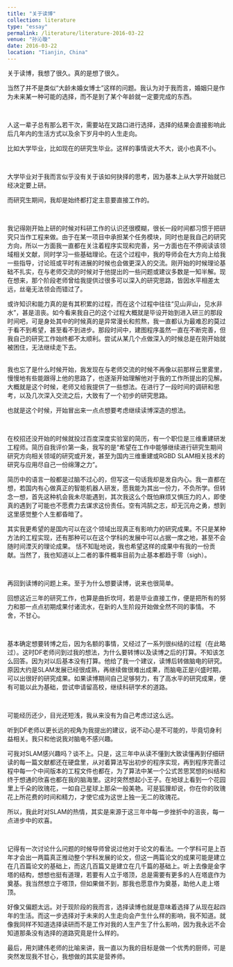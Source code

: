 ```yaml
---
title: "关于读博"
collection: literature
type: "essay"
permalink: /literature/literature-2016-03-22
venue: "孙沁璇"
date: 2016-03-22
location: "Tianjin, China"
---
```


关于读博，我想了很久。真的是想了很久。

当然了并不是类似“大龄未婚女博士”这样的问题。我认为对于我而言，婚姻只是作为未来某一种可能的选择，而不是到了某个年龄就一定要完成的东西。

<br>

人这一辈子总有那么若干次，需要站在叉路口进行选择，选择的结果会直接影响此后几年内的生活方式以及余下岁月中的人生走向。

比如大学毕业，比如现在的研究生毕业。这样的事情说大不大，说小也真不小。

<br>

大学毕业对于我而言似乎没有关于该如何抉择的思考，因为基本上从大学开始就已经决定要上研。

而研究生期间，我却是始终都打定主意要直接工作的。

<br>

我记得刚开始上研的时候对科研工作的认识还很模糊，很长一段时间都习惯于把研究只当作工程来做。由于在某一项目中承担某个任务模块，同时也是我自己的研究方向，所以一方面我一直都在关注着程序实现和完善，另一方面也在不停阅读该领域相关文献，同时学习一些基础理论。在这个过程中，我的导师会在大方向上给我一些指导，讨论班或平时有进展的时候也会做更深入的交流。刚开始的时候理论基础不扎实，在与老师交流的时候对于他提出的一些问题或建议多数是一知半解。现在想来，那个阶段老师曾给我提供过很多可以深入的研究思路，皆因水平相差太远，丝毫无法领会而错过了。

或许知识和能力真的是有其积累的过程，而在这个过程中往往“见山非山，见水非水”，甚是沮丧。如今看来我自己的这个过程大概就是毕设开始到进入研三的那段时间吧，可是身处其中的时候真的是异常漫长和煎熬，我一直都认为最难忍的莫过于看不到希望，甚至看不到进步。那段时间中，建图程序虽然一直在不断完善，但我自己的研究工作始终都不太顺利。尝试从某几个点做深入的时候总是在刚开始就被困住，无法继续走下去。

<br>
我也忘了是什么时候开始，我发现在与老师交流的时候不再像以前那样云里雾里，慢慢地有些能跟得上他的思路了，也逐渐开始理解他对于我的工作所提出的见解。大概就是这个时候，老师又给我提供了一些想法。在进行了一段时间的调研和思考，以及几次深入交流之后，大致有了一个初步的研究思路。

也就是这个时候，开始冒出来一点点想要考虑继续读博深造的想法。

<br>

在校招还没开始的时候就投过百度深度实验室的简历，有一个职位是三维重建研发工程师。简历自我评价第一条，我写的是“希望在工作中能够继续进行研究生期间研究方向相关领域的研究或开发，甚至为国内三维重建或RGBD SLAM相关技术的研究与应用尽自己一份绵薄之力”。

简历中的语言一般都是过脑不过心的，但写这一句话我却是发自内心。我一直都在想，若国内有心做真正的智能机器人研发，愿我能为其出一份力，不负所学。但转念一想，首先这种机会我未尽能遇到，其次我这么个既怕麻烦又惧压力的人，即使真的遇到了可能也不愿费力去谋求这份责任。空有鸿鹄之志，却无沉舟之勇，想到这里感觉整个人生都昏暗了。

其实我更希望的是国内可以在这个领域出现真正有影响力的研究成果。不只是某种方法的工程实现，还有那种可以在这个学科的发展中可以占据一席之地，甚至不会随时间湮灭的理论成果。
恬不知耻地说，我也希望这样的成果中有我的一份贡献。当然了，我也知道以上二者的事件概率目前为止基本都趋于零（sigh）。

<br>

再回到读博的问题上来。至于为什么想要读博，说来也很简单。

回想这近三年的研究工作，也算是曲折坎坷，若是毕业直接工作，便是把所有的努力和那一点点初期成果付诸流水，在新的人生阶段开始做全然不同的事情。
不舍，不甘心。

<br>

基本确定想要转博之后，因为名额的事情，又经过了一系列很纠结的过程（在此略过）。这时DF老师问到过我的想法，为什么要转博以及读博之后的打算。不知该怎么回答。因为对以后基本没有打算。他给了我一个建议，读博后转做脑电的研究。原因大约是SLAM发展已经很成熟，再继续做很难出成果，而脑电正是兴盛时期，可以出很好的研究成果。如果读博期间自己足够努力，有了高水平的研究成果，便有可能以此为基础，尝试申请留高校，继续科研学术的道路。

<br>

可能经历还少，目光还短浅，我从来没有为自己考虑过这么远。

听到DF老师以更长远的视角为我提出的建议，说不动心是不可能的，毕竟切身利益相关。我只和他说我对脑电不感兴趣。

可我对SLAM感兴趣吗？谈不上。只是，这三年中从读不懂到大致读懂再到仔细研读的每一篇文献都还在硬盘里，从对着算法写出初步的程序实现，再到程序完善过程中每一个中间版本的工程文件也都在，为了算法中某一个公式苦思冥想的纠结和终于想通的欣喜也都在我的脑海里。这时突然想起小王子。在地球上看到一个花园里上千朵的玫瑰花，一如自己星球上那朵一般美艳。可是狐狸却说，你在你的玫瑰花上所花费的时间和精力，才使它成为这世上独一无二的玫瑰花。

所以，我此时对SLAM的热情，其实是来源于这三年中每一步挫折中的沮丧，每一点进步中的欢喜。

<br>

记得有一次讨论什么问题的时候导师曾说过他对于论文的看法。一个学科可是上百年才会出一两篇真正推动整个学科发展的论文，但这一两篇论文的成果可能是建立在几百篇论文的基础上，而这几百篇又是建立在几千篇的基础上。听上去像是金字塔的结构，想想也挺有道理，若要有人立于塔顶，总是需要有更多的人在塔底作为奠基。我当然想立于塔顶，但如果做不到，那我也愿意作为奠基，助他人走上塔顶。

好像又偏题太远。对于现阶段的我而言，选择读博也就是意味着选择了从现在起四年的生活。而这一步选择对于未来的人生走向会产生什么样的影响，我不知道。就像我同样不知道选择读研而不是工作对我的人生产生了什么影响，因为我永远不会知道那条没有选择的道路究竟是什么样的。

最后，用刘建伟老师的比喻来讲，我一直以为我的目标是做一个优秀的厨师，可是突然发现我不甘心，我想做的其实是营养师。